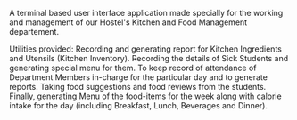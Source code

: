 A terminal based user interface application made specially for the working and management of our Hostel's Kitchen and Food Management departement.

Utilities provided:
Recording and generating report for Kitchen Ingredients and Utensils (Kitchen Inventory).
Recording the details of Sick Students and generating special menu for them.
To keep record of attendance of Department Members in-charge for the particular day and to generate reports.
Taking food suggestions and food reviews from the students.
Finally, generating Menu of the food-items for the week along with calorie intake for the day (including Breakfast, Lunch, Beverages and Dinner).

